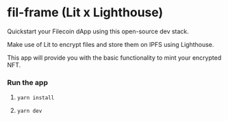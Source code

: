 # fil-frame (Lit x Lighthouse)

Quickstart your Filecoin dApp using this open-source dev stack.

Make use of Lit to encrypt files and store them on IPFS using Lighthouse.

This app will provide you with the basic functionality to mint your encrypted NFT.

### Run the app

1. ```shell
   yarn install
   ```

2. ```shell
   yarn dev
   ```
